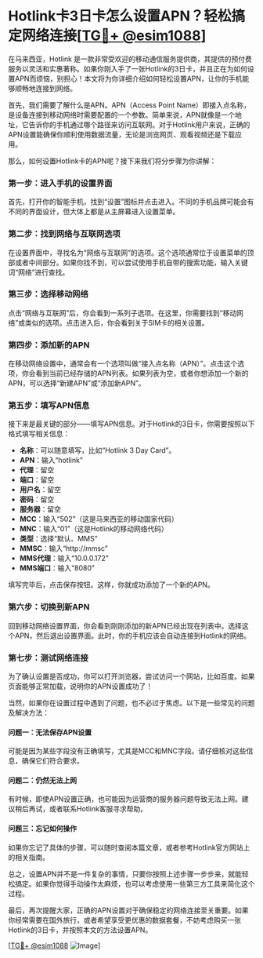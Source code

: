 # Hotlink卡3日卡怎么设置APN？轻松搞定网络连接[[TG💪+ @esim1088](https://t.me/s/esim1088)]

在马来西亚，Hotlink 是一款非常受欢迎的移动通信服务提供商，其提供的预付费服务以灵活和实惠著称。如果你刚入手了一张Hotlink的3日卡，并且正在为如何设置APN而烦恼，别担心！本文将为你详细介绍如何轻松设置APN，让你的手机能够顺畅地连接到网络。

首先，我们需要了解什么是APN。APN（Access Point Name）即接入点名称，是设备连接到移动网络时需要配置的一个参数。简单来说，APN就像是一个地址，它告诉你的手机通过哪个路径来访问互联网。对于Hotlink用户来说，正确的APN设置能确保你顺利使用数据流量，无论是浏览网页、观看视频还是下载应用。

那么，如何设置Hotlink卡的APN呢？接下来我们将分步骤为你讲解：

### 第一步：进入手机的设置界面

首先，打开你的智能手机，找到“设置”图标并点击进入。不同的手机品牌可能会有不同的界面设计，但大体上都是从主屏幕进入设置菜单。

### 第二步：找到网络与互联网选项

在设置界面中，寻找名为“网络与互联网”的选项。这个选项通常位于设置菜单的顶部或者中间部分。如果你找不到，可以尝试使用手机自带的搜索功能，输入关键词“网络”进行查找。

### 第三步：选择移动网络

点击“网络与互联网”后，你会看到一系列子选项。在这里，你需要找到“移动网络”或类似的选项。点击进入后，你会看到关于SIM卡的相关设置。

### 第四步：添加新的APN

在移动网络设置中，通常会有一个选项叫做“接入点名称（APN）”。点击这个选项，你会看到当前已经存储的APN列表。如果列表为空，或者你想添加一个新的APN，可以选择“新建APN”或“添加新APN”。

### 第五步：填写APN信息

接下来是最关键的部分——填写APN信息。对于Hotlink的3日卡，你需要按照以下格式填写相关信息：

- **名称**：可以随意填写，比如“Hotlink 3 Day Card”。
- **APN**：输入“hotlink”
- **代理**：留空
- **端口**：留空
- **用户名**：留空
- **密码**：留空
- **服务器**：留空
- **MCC**：输入“502”（这是马来西亚的移动国家代码）
- **MNC**：输入“01”（这是Hotlink的移动网络代码）
- **类型**：选择“默认、MMS”
- **MMSC**：输入“http://mmsc”
- **MMS代理**：输入“10.0.0.172”
- **MMS端口**：输入“8080”

填写完毕后，点击保存按钮。这样，你就成功添加了一个新的APN。

### 第六步：切换到新APN

回到移动网络设置界面，你会看到刚刚添加的新APN已经出现在列表中。选择这个APN，然后退出设置界面。此时，你的手机应该会自动连接到Hotlink的网络。

### 第七步：测试网络连接

为了确认设置是否成功，你可以打开浏览器，尝试访问一个网站，比如百度。如果页面能够正常加载，说明你的APN设置成功了！

当然，如果你在设置过程中遇到了问题，也不必过于焦虑。以下是一些常见的问题及解决方法：

#### 问题一：无法保存APN设置

可能是因为某些字段没有正确填写，尤其是MCC和MNC字段。请仔细核对这些信息，确保它们符合要求。

#### 问题二：仍然无法上网

有时候，即使APN设置正确，也可能因为运营商的服务器问题导致无法上网。建议稍后再试，或者联系Hotlink客服寻求帮助。

#### 问题三：忘记如何操作

如果你忘记了具体的步骤，可以随时查阅本篇文章，或者参考Hotlink官方网站上的相关指南。

总之，设置APN并不是一件复杂的事情，只要你按照上述步骤一步步来，就能轻松搞定。如果你觉得手动操作太麻烦，也可以考虑使用一些第三方工具来简化这个过程。

最后，再次提醒大家，正确的APN设置对于确保稳定的网络连接至关重要。如果你经常需要在国外旅行，或者希望享受更优惠的数据套餐，不妨考虑购买一张Hotlink的3日卡，并按照本文的方法设置APN。

[[TG💪+ @esim1088](https://t.me/s/esim1088) ![Image](https://i.postimg.cc/4NQfJmqS/Snipaste-2025-05-13-00-14-12.png)]